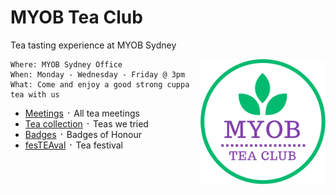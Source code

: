 # MYOB Tea Club
Tea tasting experience at MYOB Sydney

<img align="right" width="200" height="200" src="./images/logo.png">

```
Where: MYOB Sydney Office
When: Monday - Wednesday - Friday @ 3pm
What: Come and enjoy a good strong cuppa tea with us
```

- [Meetings](./MEETINGS.md) ᛫ All tea meetings
- [Tea collection](./COLLECTION.md) ᛫ Teas we tried
- [Badges](./BADGES.md) ᛫ Badges of Honour
- [fesTEAval](./FESTEAVAL.md) ᛫ Tea festival
